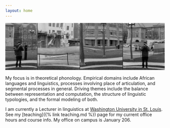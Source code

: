 ```yaml
---
layout: home
---
```


![](/assets/banner.jpg)

My focus is in theoretical phonology. Empirical domains include African languages and linguistics, processes involving place of articulation, and segmental processes in general. Driving themes include the balance between representation and computation, the structure of linguistic typologies, and the formal modeling of both.

I am currently a Lecturer in linguistics at [Washington University in St. Louis](https://linguistics.wustl.edu/). See my [teaching]({% link teaching.md %}) page for my current office hours and course info. My office on campus is January 206.




